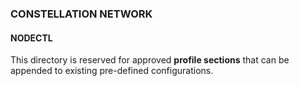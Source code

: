 ### CONSTELLATION NETWORK
#### NODECTL

This directory is reserved for approved **profile sections** that can be appended to existing pre-defined configurations.